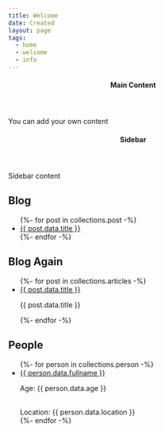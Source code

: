 ```yaml
---
title: Welcome
date: Created
layout: page
tags:
  - home
  - welcome
  - info
---
```


<div class="row">
  <div class="main-content col-lg-9">
    <header class="mb-4">
      <h4 class="text-secondary mt-2 mb-0">Main Content</h4>
    </header>
    <div class="row">
      <div class="col">
        <p>You can add your own content</p>
      </div>
    </div>
  </div>
  <sidebar class="col-12 col-lg-3">
    <header class="mb-4">
      <h4 class="text-secondary mt-2 mb-0">Sidebar</h4>
    </header>
    <article class="row mb-5">
      <div class="col">
        <p class="sidebar">Sidebar content</p>
      </div>
    </article>
  </sidebar>

<h2>Blog</h2>
  <ul>
    {%- for post in collections.post -%}
      <li><a href="{{ post.url }}">{{ post.data.title }}</a></li>
    {%- endfor -%}
  </ul>

<h2>Blog Again</h2>
  <ul>
    {%- for post in collections.articles -%}
      <li><a href="{{ post.url }}">{{ post.data.title }}</a>
        <p>{{ post.data.title }}</p>
      </li>
    {%- endfor -%}
  </ul>

<h2>People</h2>
  <ul>
    {%- for person in collections.person -%}
      <li><a href="{{ person.url }}">{{ person.data.fullname }}</a>
        <p>Age: {{ person.data.age }}</p>
        <br>
        Location: {{ person.data.location }}
      </li>
    {%- endfor -%}
  </ul>

</div>